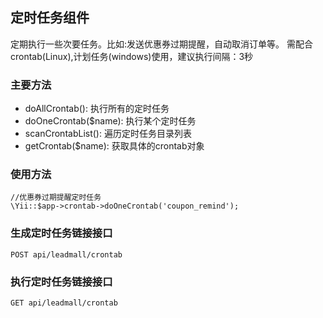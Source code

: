 ## 定时任务组件
定期执行一些次要任务。比如:发送优惠券过期提醒，自动取消订单等。
需配合crontab(Linux),计划任务(windows)使用，建议执行间隔：3秒

### 主要方法

- doAllCrontab(): 执行所有的定时任务
- doOneCrontab($name): 执行某个定时任务
- scanCrontabList(): 遍历定时任务目录列表
- getCrontab($name): 获取具体的crontab对象

### 使用方法
```
//优惠券过期提醒定时任务
\Yii::$app->crontab->doOneCrontab('coupon_remind');
```

### 生成定时任务链接接口
```
POST api/leadmall/crontab 
```

### 执行定时任务链接接口
```
GET api/leadmall/crontab 
```
